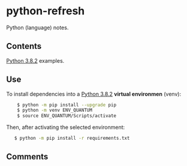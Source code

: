 # python-refresh

Python (language) notes.

## Contents

[Python 3.8.2](https://www.python.org/downloads/) examples.

## Use

To install dependencies into a [Python 3.8.2](https://www.python.org/downloads/) **virtual environmen** (venv):

```bash
    $ python -m pip install --upgrade pip
    $ python -m venv ENV_QUANTUM
    $ source ENV_QUANTUM/Scripts/activate
```

Then, after activating the selected environment:

```bash
   $ python -m pip install -r requirements.txt
```

## Comments
